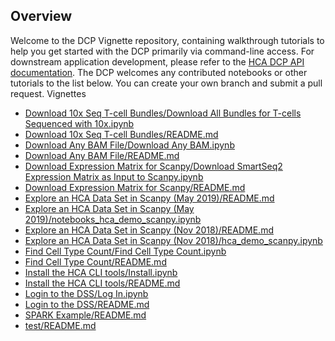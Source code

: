 ## Overview
Welcome to the DCP Vignette repository, containing walkthrough tutorials to help you get started with the DCP primarily via command-line access. For downstream application development, please refer to the [HCA DCP API documentation](https://prod.data.humancellatlas.org/apis).
The DCP welcomes any contributed notebooks or other tutorials to the list below. You can create your own branch and submit a pull request. 
Vignettes
- [Download 10x Seq T-cell Bundles/Download All Bundles for T-cells Sequenced with 10x.ipynb ](Download%10x%Seq%T-cell%Bundles/Download%All%Bundles%for%T-cells%Sequenced%with%10x.ipynb)
- [Download 10x Seq T-cell Bundles/README.md ](Download%10x%Seq%T-cell%Bundles/README.md)
- [Download Any BAM File/Download Any BAM.ipynb ](Download%Any%BAM%File/Download%Any%BAM.ipynb)
- [Download Any BAM File/README.md ](Download%Any%BAM%File/README.md)
- [Download Expression Matrix for Scanpy/Download SmartSeq2 Expression Matrix as Input to Scanpy.ipynb ](Download%Expression%Matrix%for%Scanpy/Download%SmartSeq2%Expression%Matrix%as%Input%to%Scanpy.ipynb)
- [Download Expression Matrix for Scanpy/README.md ](Download%Expression%Matrix%for%Scanpy/README.md)
- [Explore an HCA Data Set in Scanpy (May 2019)/README.md ](Explore%an%HCA%Data%Set%in%Scanpy%(May%2019)/README.md)
- [Explore an HCA Data Set in Scanpy (May 2019)/notebooks_hca_demo_scanpy.ipynb ](Explore%an%HCA%Data%Set%in%Scanpy%(May%2019)/notebooks_hca_demo_scanpy.ipynb)
- [Explore an HCA Data Set in Scanpy (Nov 2018)/README.md ](Explore%an%HCA%Data%Set%in%Scanpy%(Nov%2018)/README.md)
- [Explore an HCA Data Set in Scanpy (Nov 2018)/hca_demo_scanpy.ipynb ](Explore%an%HCA%Data%Set%in%Scanpy%(Nov%2018)/hca_demo_scanpy.ipynb)
- [Find Cell Type Count/Find Cell Type Count.ipynb ](Find%Cell%Type%Count/Find%Cell%Type%Count.ipynb)
- [Find Cell Type Count/README.md ](Find%Cell%Type%Count/README.md)
- [Install the HCA CLI tools/Install.ipynb ](Install%the%HCA%CLI%tools/Install.ipynb)
- [Install the HCA CLI tools/README.md ](Install%the%HCA%CLI%tools/README.md)
- [Login to the DSS/Log In.ipynb ](Login%to%the%DSS/Log%In.ipynb)
- [Login to the DSS/README.md ](Login%to%the%DSS/README.md)
- [SPARK Example/README.md ](SPARK%Example/README.md)
- [test/README.md ](test/README.md)
